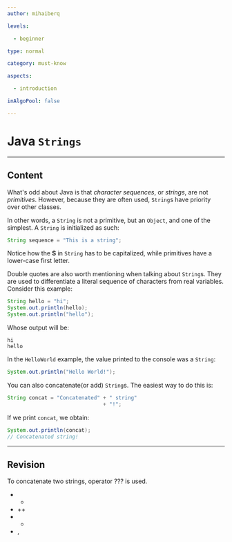 ```yaml
---
author: mihaiberq

levels:

  - beginner

type: normal

category: must-know

aspects:

  - introduction

inAlgoPool: false

---
```


# Java `Strings`

---
## Content

What's odd about Java is that *character sequences*, or *strings*, are not *primitives*. However, because they are often used, `String`s have priority over other classes.

In other words, a `String` is not a primitive, but an `Object`, and one of the simplest. A `String` is initialized as such:
```java
String sequence = "This is a string";
```
Notice how the **S** in `String` has to be capitalized, while primitives have a lower-case first letter.

Double quotes are also worth mentioning when talking about `String`s. They are used to differentiate a literal sequence of characters from real variables. Consider this example:
```java
String hello = "hi";
System.out.println(hello);
System.out.println("hello");
```
Whose output will be:
```shell
hi
hello
```

In the `HelloWorld` example, the value printed to the console was a `String`:
```java
System.out.println("Hello World!");
```
You can also concatenate(or add) `String`s. The easiest way to do this is:
```java
String concat = "Concatenated" + " string"
                               + "!";
```
If we print `concat`, we obtain:
```java
System.out.println(concat);
// Concatenated string!
```

---
## Revision

To concatenate two strings, operator ??? is used.


* +
* ++
* -
* ,
